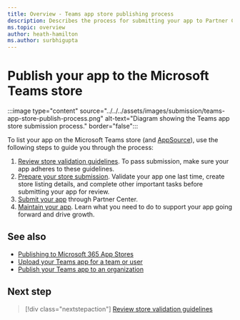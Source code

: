 ```yaml
---
title: Overview - Teams app store publishing process
description: Describes the process for submitting your app to Partner Center and getting ir published to the Microsoft Teams store (and AppSource)
ms.topic: overview
author: heath-hamilton
ms.author: surbhigupta
---
```

# Publish your app to the Microsoft Teams store

:::image type="content" source="../../../assets/images/submission/teams-app-store-publish-process.png" alt-text="Diagram showing the Teams app store submission process." border="false":::

To list your app on the Microsoft Teams store (and [AppSource](https://appsource.microsoft.com)), use the following steps to guide you through the process:

1. [Review store validation guidelines](~/concepts/deploy-and-publish/appsource/prepare/frequently-failed-cases.md). To pass submission, make sure your app adheres to these guidelines.
1. [Prepare your store submission](~/concepts/deploy-and-publish/appsource/prepare/submission-checklist.md). Validate your app one last time, create store listing details, and complete other important tasks before submitting your app for review.
1. [Submit your app](https://docs.microsoft.com/office/dev/store/add-in-submission-guide) through Partner Center.
1. [Maintain your app](~/concepts/deploy-and-publish/appsource/post-publish/overview.md). Learn what you need to do to support your app going forward and drive growth.

## See also

* [Publishing to Microsoft 365 App Stores](https://docs.microsoft.com/office/dev/store/)
* [Upload your Teams app for a team or user](~/concepts/deploy-and-publish/apps-upload.md)
* [Publish your Teams app to an organization](/MicrosoftTeams/tenant-apps-catalog-teams?toc=/microsoftteams/platform/toc.json&bc=/MicrosoftTeams/breadcrumb/toc.json)

## Next step

> [!div class="nextstepaction"]
> [Review store validation guidelines](~/concepts/deploy-and-publish/appsource/prepare/frequently-failed-cases.md)

